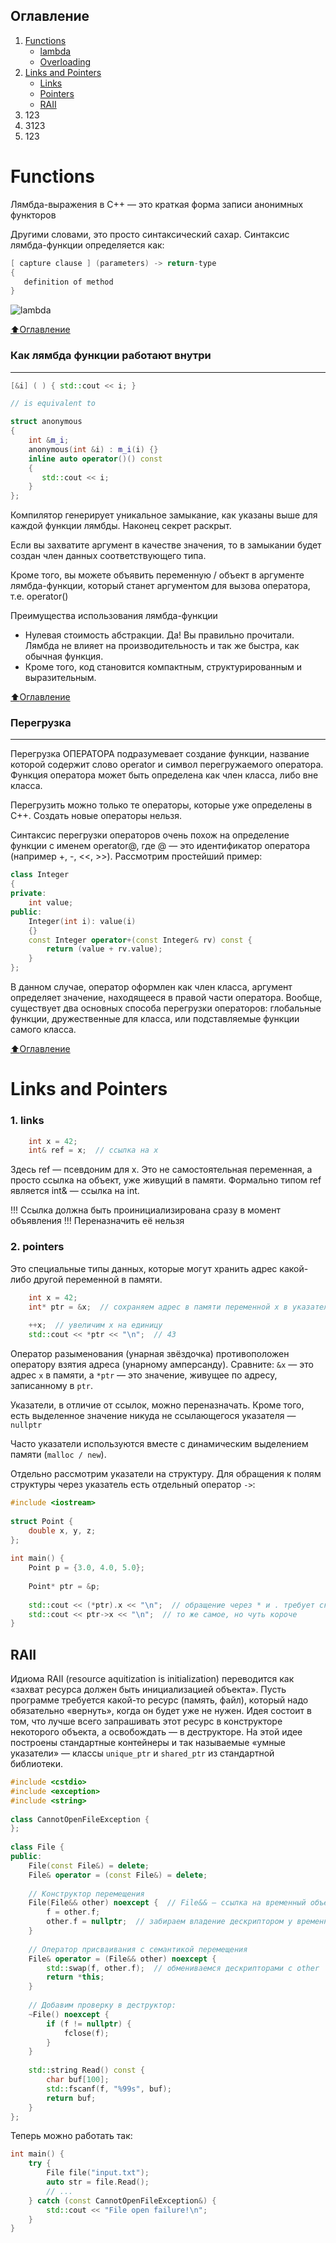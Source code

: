 ## Оглавление

1. [Functions](#Functions)
   * [lambda](#Как-лямбда-функции-работают-внутри)
   * [Overloading](#Перегрузка)
2. [Links and Pointers](#Links-and-Pointers)
   * [Links](#links)
   * [Pointers](#pointers)
   * [RAII](#RAII)
3. 123
4. 3123
5. 123


# Functions

Лямбда-выражения в C++ — это краткая форма записи анонимных функторов

Другими словами, это просто синтаксический сахар. Синтаксис лямбда-функции определяется как:
```c++
[ capture clause ] (parameters) -> return-type  
{   
   definition of method   
} 
```
![lambda](https://senior.ua/storage/article/content/244f7fdd-8313-45a9-8cba-42ed385d309d.jpeg)

[:arrow_up:Оглавление](#Оглавление)

### Как лямбда функции работают внутри
***
```c++
[&i] ( ) { std::cout << i; }

// is equivalent to

struct anonymous
{
    int &m_i;
    anonymous(int &i) : m_i(i) {}
    inline auto operator()() const
    {
       std::cout << i;
    }
};
```
Компилятор генерирует уникальное замыкание, как указаны выше для каждой функции лямбды. Наконец секрет раскрыт.

Если вы захватите аргумент в качестве значения, то в замыкании будет создан член данных соответствующего типа.

Кроме того, вы можете объявить переменную / объект в аргументе лямбда-функции, который станет аргументом для вызова оператора, т.е. operator()

Преимущества использования лямбда-функции
 * Нулевая стоимость абстракции. Да! Вы правильно прочитали. Лямбда не влияет на производительность и так же быстра, как обычная функция.
 * Кроме того, код становится компактным, структурированным и выразительным.

[:arrow_up:Оглавление](#Оглавление)

### Перегрузка
***
Перегрузка ОПЕРАТОРА подразумевает создание функции, название которой содержит слово operator и символ перегружаемого оператора. Функция оператора может быть определена как член класса, либо вне класса.

Перегрузить можно только те операторы, которые уже определены в C++. Создать новые операторы нельзя.

Синтаксис перегрузки операторов очень похож на определение функции с именем operator@, где @ — это идентификатор оператора (например +, -, <<, >>). Рассмотрим простейший пример:
```c++
class Integer
{
private:
    int value;
public:
    Integer(int i): value(i) 
    {}
    const Integer operator+(const Integer& rv) const {
        return (value + rv.value);
    }
};
```
В данном случае, оператор оформлен как член класса, аргумент определяет значение, находящееся в правой части оператора. Вообще, существует два основных способа перегрузки операторов: глобальные функции, дружественные для класса, или подставляемые функции самого класса.

[:arrow_up:Оглавление](#Оглавление)

# Links and Pointers

### 1. links
```c++
    int x = 42;
    int& ref = x;  // ссылка на x
```
Здесь ref — псевдоним для x. 
Это не самостоятельная переменная, а просто ссылка на объект, уже живущий в памяти.
Формально типом ref является int& — ссылка на int.

!!! Ссылка должна быть проинициализирована сразу в момент объявления !!!
Переназначить её нельзя



### 2. pointers
Это специальные типы данных, которые могут хранить адрес какой-либо другой переменной в памяти.
```c++
    int x = 42;
    int* ptr = &x;  // сохраняем адрес в памяти переменной x в указатель ptr
 
    ++x;  // увеличим x на единицу
    std::cout << *ptr << "\n";  // 43
```
Оператор разыменования (унарная звёздочка) противоположен оператору взятия адреса (унарному амперсанду). 
Сравните: ```&x``` — это адрес ```x``` в памяти, а ```*ptr``` — это значение, живущее по адресу, записанному в ```ptr```.

Указатели, в отличие от ссылок, можно переназначать.
Кроме того, есть выделенное значение никуда не ссылающегося указателя — ```nullptr```

Часто указатели используются вместе с динамическим выделением памяти (```malloc / new```).

Отдельно рассмотрим указатели на структуру. Для обращения к полям структуры через указатель есть отдельный оператор ```->```:

```c++
#include <iostream>
 
struct Point {
    double x, y, z;
};
 
int main() {
    Point p = {3.0, 4.0, 5.0};
 
    Point* ptr = &p;
 
    std::cout << (*ptr).x << "\n";  // обращение через * и . требует скобок
    std::cout << ptr->x << "\n";  // то же самое, но чуть короче
}
```

## RAII
Идиома RAII (resource aquitization is initialization) переводится как «захват ресурса должен быть инициализацией объекта». 
Пусть программе требуется какой-то ресурс (память, файл), который надо обязательно «вернуть», когда он будет уже не нужен. Идея состоит в том,
что лучше всего запрашивать этот ресурс в конструкторе некоторого объекта, а освобождать — в деструкторе.
На этой идее построены стандартные контейнеры и так называемые «умные указатели» — классы `unique_ptr` и `shared_ptr` из стандартной библиотеки.

```c++
#include <cstdio>
#include <exception>
#include <string>
 
class CannotOpenFileException {
};
 
class File {
public:
    File(const File&) = delete;
    File& operator = (const File&) = delete;
 
    // Конструктор перемещения
    File(File&& other) noexcept {  // File&& — ссылка на временный объект
        f = other.f;
        other.f = nullptr;  // забираем владение дескриптором у временного объекта other!
    }
 
    // Оператор присваивания с семантикой перемещения
    File& operator = (File&& other) noexcept {
        std::swap(f, other.f);  // обмениваемся дескрипторами с other
        return *this;
    }
 
    // Добавим проверку в деструктор:
    ~File() noexcept {
        if (f != nullptr) {
            fclose(f);
        }
    }
 
    std::string Read() const {
        char buf[100];
        std::fscanf(f, "%99s", buf);
        return buf;
    }
};
```
Теперь можно работать так:
```c++
int main() {
    try {
        File file("input.txt");
        auto str = file.Read();
        // ...
    } catch (const CannotOpenFileException&) {
        std::cout << "File open failure!\n";
    }
}
```






